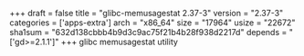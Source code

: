 +++
draft = false
title = "glibc-memusagestat 2.37-3"
version = "2.37-3"
categories = ['apps-extra']
arch = "x86_64"
size = "17964"
usize = "22672"
sha1sum = "632d138cbbb4b9d3c9ac75f21b4b28f938d2217d"
depends = "['gd>=2.1.1']"
+++
glibc memusagestat utility